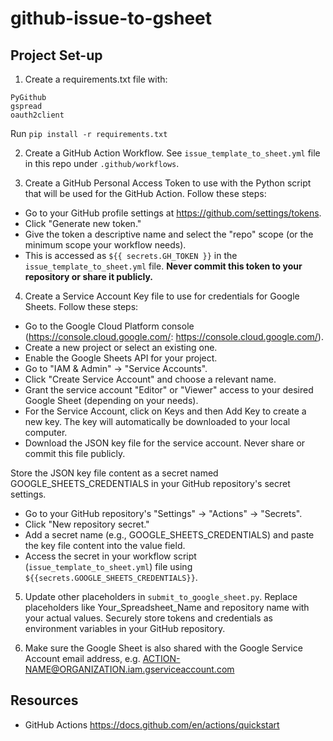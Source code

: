 # github-issue-to-gsheet

## Project Set-up 
1. Create a requirements.txt file with:
```
PyGithub
gspread
oauth2client
```

Run `pip install -r requirements.txt`


2. Create a GitHub Action Workflow. See `issue_template_to_sheet.yml` file in this repo under `.github/workflows`.


3. Create a GitHub Personal Access Token to use with the Python script that will be used for the GitHub Action. Follow these steps:
- Go to your GitHub profile settings at https://github.com/settings/tokens.
- Click "Generate new token."
- Give the token a descriptive name and select the "repo" scope (or the minimum scope your workflow needs).
- This is accessed as `${{ secrets.GH_TOKEN }}` in the `issue_template_to_sheet.yml` file.
**Never commit this token to your repository or share it publicly.**

4. Create a Service Account Key file to use for credentials for Google Sheets. Follow these steps:
- Go to the Google Cloud Platform console (https://console.cloud.google.com/: https://console.cloud.google.com/).
- Create a new project or select an existing one.
- Enable the Google Sheets API for your project.
- Go to "IAM & Admin" -> "Service Accounts".
- Click "Create Service Account" and choose a relevant name.
- Grant the service account "Editor" or "Viewer" access to your desired Google Sheet (depending on your needs).
- For the Service Account, click on Keys and then Add Key to create a new key. The key will automatically be downloaded to your local computer.
- Download the JSON key file for the service account. Never share or commit this file publicly.

Store the JSON key file content as a secret named GOOGLE_SHEETS_CREDENTIALS in your GitHub repository's secret settings.

- Go to your GitHub repository's "Settings" -> "Actions" -> "Secrets".
- Click "New repository secret."
- Add a secret name (e.g., GOOGLE_SHEETS_CREDENTIALS) and paste the key file content into the value field.
- Access the secret in your workflow script (`issue_template_to_sheet.yml`) file using `${{secrets.GOOGLE_SHEETS_CREDENTIALS}}`.

5. Update other placeholders in `submit_to_google_sheet.py`.
Replace placeholders like Your_Spreadsheet_Name and repository name with your actual values.
Securely store tokens and credentials as environment variables in your GitHub repository.

6. Make sure the Google Sheet is also shared with the Google Service Account email address, e.g. ACTION-NAME@ORGANIZATION.iam.gserviceaccount.com



## Resources
- GitHub Actions https://docs.github.com/en/actions/quickstart



